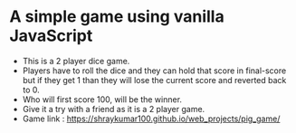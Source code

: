 # A simple game using vanilla JavaScript

- This is a 2 player dice game.
- Players have to roll the dice and they can hold that score in final-score but if they get 1 than they will lose the current score and reverted back to 0.
- Who will first score 100, will be the winner.
- Give it a try with a friend as it is a 2 player game.
- Game link : https://shraykumar100.github.io/web_projects/pig_game/
